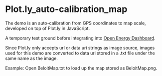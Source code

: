 # Plot.ly_auto-calibration_map
The demo is an auto-calibration from GPS coordinates to map scale, developed on top of Plot.ly in JavaScript.

A temporary test ground before integrating into [Open Energy Dashboard](https://github.com/OpenEnergyDashboard/OED).

Since Plot.ly only accepts url or data uri strings as image source, images used for this demo are converted to data uri stored in a .txt file under the same name as the image.

Example: Open BeloitMap.txt to load up the map stored as BeloitMap.png.
